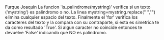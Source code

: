 Furque Joaquin
La funcion 'is_palindrome(mystring)' verifica si un texto ('mystring') es palindromo o no. La linea mystring=mystring.replace(" ","") elimina cualquier espacio del texto. Finalmente el 'for' verifica los caracteres del texto y la compara con su contraparte, si esta es simetrica te da como resultado 'True'. Si algun caracter no coincide entonces te devuelve 'False' indicando que NO es palindromo.